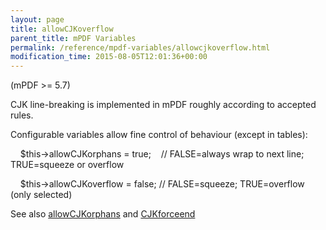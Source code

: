```yaml
---
layout: page
title: allowCJKoverflow
parent_title: mPDF Variables
permalink: /reference/mpdf-variables/allowcjkoverflow.html
modification_time: 2015-08-05T12:01:36+00:00
---
```


<p>(mPDF &gt;= 5.7)</p>
<p>CJK line-breaking is implemented in mPDF roughly according to accepted rules.</p>
<p>Configurable variables allow fine control of behaviour (except in tables):</p>
<p>&nbsp;&nbsp;&nbsp; $this-&gt;allowCJKorphans = true;&nbsp;&nbsp;&nbsp; // FALSE=always wrap to next line; TRUE=squeeze or overflow

&nbsp;&nbsp;&nbsp; $this-&gt;allowCJKoverflow = false; // FALSE=squeeze; TRUE=overflow (only selected)</p>
<p>See also <a href="{{ "/reference/mpdf-variables/allowcjkorphans.html" | prepend: site.baseurl }}">allowCJKorphans</a> and <a href="{{ "/reference/mpdf-variables/cjkforceend.html" | prepend: site.baseurl }}">CJKforceend </a></p>
